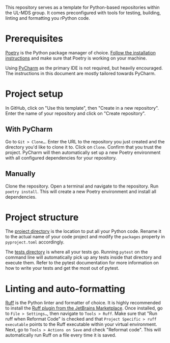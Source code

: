 This repository serves as a template for Python-based repositories within the UL-MDS group.
It comes preconfigured with tools for testing, building, linting and formatting you rPython code.

# Prerequisites

[Poetry](https://python-poetry.org/) is the Python package manager of choice.
[Follow the installation instructions](https://python-poetry.org/docs/) and make sure that Poetry is working on your
machine.

Using [PyCharm](https://www.jetbrains.com/pycharm/) as the primary IDE is not required, but heavily encouraged.
The instructions in this document are mostly tailored towards PyCharm.

# Project setup

In GitHub, click on "Use this template", then "Create in a new repository".
Enter the name of your repository and click on "Create repository".

## With PyCharm

Go to `Git > Clone…`.
Enter the URL to the repository you just created and the directory you'd like to clone it to.
Click on `Clone`.
Confirm that you trust the project.
PyCharm will then automatically set up a new Poetry environment with all configured dependencies for your repository.

## Manually

Clone the repository.
Open a terminal and navigate to the repository.
Run `poetry install`.
This will create a new Poetry environment and install all dependencies.

# Project structure

The [project directory](./project) is the location to put all your Python code.
Rename it to the actual name of your code project and modify the `packages` property in `pyproject.toml` accordingly.

The [tests directory](./tests) is where all your tests go.
Running `pytest` on the command line will automatically pick up any tests inside that directory and execute them.
Refer to the pytest documentation for more information on how to write your tests and get the most out of pytest.

# Linting and auto-formatting

[Ruff](https://github.com/astral-sh/ruff) is the Python linter and formatter of choice.
It is highly recommended to install
the [Ruff plugin from the JetBrains Marketplace](https://plugins.jetbrains.com/plugin/20574-ruff).
Once installed, go to `File > Settings…`, then navigate to `Tools > Ruff`.
Make sure that "Run ruff when Reformat Code" is checked and that `Project Specific > ruff executable` points to the Ruff
executable within your virtual environment.
Next, go to `Tools > Actions on Save` and check "Reformat code".
This will automatically run Ruff on a file every time it is saved.
